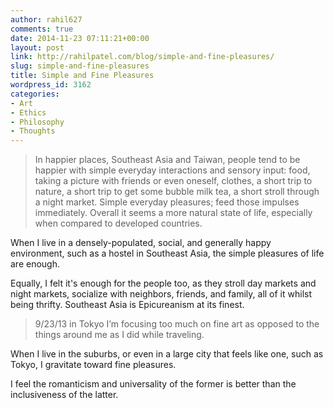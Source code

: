 ```yaml
---
author: rahil627
comments: true
date: 2014-11-23 07:11:21+00:00
layout: post
link: http://rahilpatel.com/blog/simple-and-fine-pleasures/
slug: simple-and-fine-pleasures
title: Simple and Fine Pleasures
wordpress_id: 3162
categories:
- Art
- Ethics
- Philosophy
- Thoughts
---
```


<blockquote>In happier places, Southeast Asia and Taiwan, people tend to be happier with simple everyday interactions and sensory input: food, taking a picture with friends or even oneself, clothes, a short trip to nature, a short trip to get some bubble milk tea, a short stroll through a night market. Simple everyday pleasures; feed those impulses immediately. Overall it seems a more natural state of life, especially when compared to developed countries.</blockquote>



When I live in a densely-populated, social, and generally happy environment, such as a hostel in Southeast Asia, the simple pleasures of life are enough.

Equally, I felt it's enough for the people too, as they stroll day markets and night markets, socialize with neighbors, friends, and family, all of it whilst being thrifty. Southeast Asia is Epicureanism at its finest.



<blockquote>9/23/13 in Tokyo
I’m focusing too much on fine art as opposed to the things around me as I did while traveling.</blockquote>



When I live in the suburbs, or even in a large city that feels like one, such as Tokyo, I gravitate toward fine pleasures.

I feel the romanticism and universality of the former is better than the inclusiveness of the latter.
